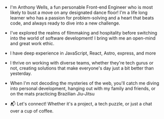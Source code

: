 - I'm Anthony Wells, a fun personable Front-end Engineer who is most likely to bust a move on any designated dance floor! I'm a life long learner who has a passion for problem-solving and a heart that beats code, and always ready to dive into a new challenge. 

- I've explored the realms of filmmaking and hospitality before switching into the world of software development! I bring with me an open-mind and great work ethic.
  
- I have deep experience in JavaScript, React, Astro, express, and more

- I thrive on working with diverse teams, whether they're tech gurus or not, creating solutions that make everyone's day just a bit better than yesterday.

- When I'm not decoding the mysteries of the web, you'll catch me diving into personal development, hanging out with my family and friends, or on the mats practicing Brazilian Jiu-Jitsu

- 📬 Let's connect! Whether it's a project, a tech puzzle, or just a chat over a cup of coffee.



